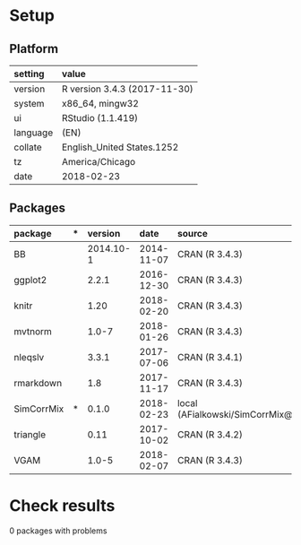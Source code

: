 # Setup

## Platform

|setting  |value                        |
|:--------|:----------------------------|
|version  |R version 3.4.3 (2017-11-30) |
|system   |x86_64, mingw32              |
|ui       |RStudio (1.1.419)            |
|language |(EN)                         |
|collate  |English_United States.1252   |
|tz       |America/Chicago              |
|date     |2018-02-23                   |

## Packages

|package    |*  |version   |date       |source                            |
|:----------|:--|:---------|:----------|:---------------------------------|
|BB         |   |2014.10-1 |2014-11-07 |CRAN (R 3.4.3)                    |
|ggplot2    |   |2.2.1     |2016-12-30 |CRAN (R 3.4.3)                    |
|knitr      |   |1.20      |2018-02-20 |CRAN (R 3.4.3)                    |
|mvtnorm    |   |1.0-7     |2018-01-26 |CRAN (R 3.4.3)                    |
|nleqslv    |   |3.3.1     |2017-07-06 |CRAN (R 3.4.1)                    |
|rmarkdown  |   |1.8       |2017-11-17 |CRAN (R 3.4.3)                    |
|SimCorrMix |*  |0.1.0     |2018-02-23 |local (AFialkowski/SimCorrMix@NA) |
|triangle   |   |0.11      |2017-10-02 |CRAN (R 3.4.2)                    |
|VGAM       |   |1.0-5     |2018-02-07 |CRAN (R 3.4.3)                    |

# Check results

0 packages with problems




